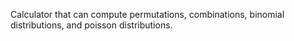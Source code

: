 Calculator that can compute permutations, combinations, binomial distributions, and poisson distributions.
